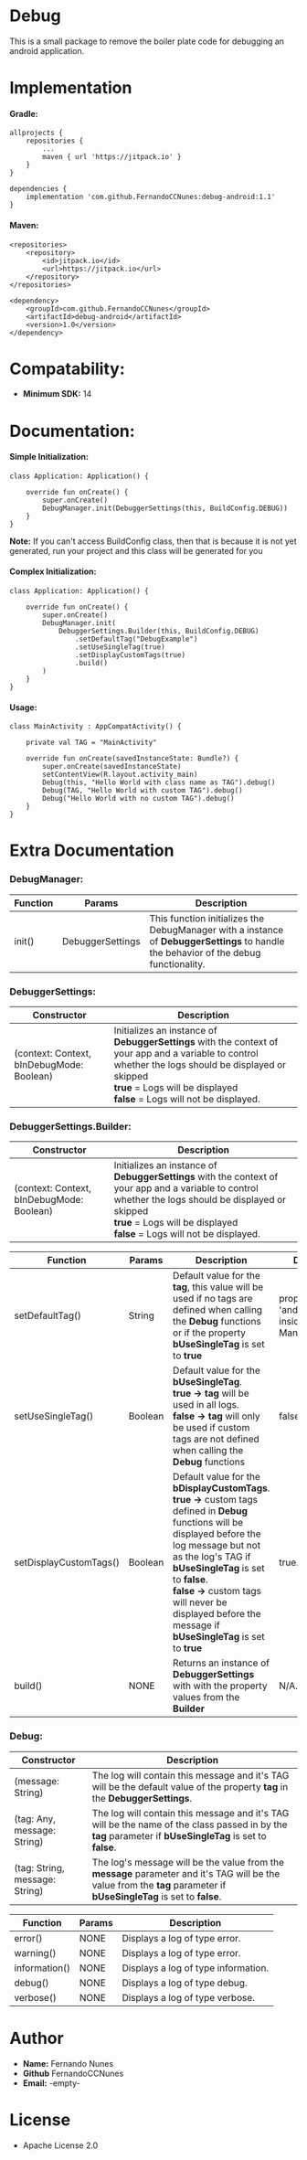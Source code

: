 # Debug
This is a small package to remove the boiler plate code for debugging an android application. 

# Implementation
#### Gradle: 

    allprojects {
        repositories {
            ...
            maven { url 'https://jitpack.io' }
        }
    }
    
    dependencies {
        implementation 'com.github.FernandoCCNunes:debug-android:1.1'
	}

#### Maven: 
    
    <repositories>
        <repository>
            <id>jitpack.io</id>
            <url>https://jitpack.io</url>
        </repository>
    </repositories>
    
    <dependency>
        <groupId>com.github.FernandoCCNunes</groupId>
        <artifactId>debug-android</artifactId>
        <version>1.0</version>
    </dependency>
    
# Compatability: 

- **Minimum SDK:** 14

# Documentation: 

#### Simple Initialization:

    class Application: Application() {
    
        override fun onCreate() {
            super.onCreate()
            DebugManager.init(DebuggerSettings(this, BuildConfig.DEBUG))
        }
    }
    
**Note:** If you can't access BuildConfig class, then that is because it is not yet generated, run your project and this class will be generated for you

#### Complex Initialization:

    class Application: Application() {
    
        override fun onCreate() {
            super.onCreate()
            DebugManager.init(
                DebuggerSettings.Builder(this, BuildConfig.DEBUG)
                    .setDefaultTag("DebugExample")
                    .setUseSingleTag(true)
                    .setDisplayCustomTags(true)
                    .build()
            )
        }
    }
    
#### Usage:
    
    class MainActivity : AppCompatActivity() {
        
        private val TAG = "MainActivity"
        
        override fun onCreate(savedInstanceState: Bundle?) {
            super.onCreate(savedInstanceState)
            setContentView(R.layout.activity_main)
            Debug(this, "Hello World with class name as TAG").debug()
            Debug(TAG, "Hello World with custom TAG").debug()
            Debug("Hello World with no custom TAG").debug()
        }
    }
    
# Extra Documentation

### DebugManager:

| Function | Params | Description |
| -------- | ------ | ----------- |
| init() | DebuggerSettings | This function initializes the DebugManager with a instance of **DebuggerSettings** to handle the behavior of the debug functionality.

### DebuggerSettings:

| Constructor | Description |
| ----------- | ----------- |
| (context: Context, bInDebugMode: Boolean) | Initializes an instance of **DebuggerSettings** with the context of your app and a variable to control whether the logs should be displayed or skipped <br/> **true** = Logs will be displayed <br/> **false** = Logs will not be displayed.

### DebuggerSettings.Builder:

| Constructor | Description |
| ----------- | ----------- |
| (context: Context, bInDebugMode: Boolean) | Initializes an instance of **DebuggerSettings** with the context of your app and a variable to control whether the logs should be displayed or skipped <br/> **true** = Logs will be displayed <br/> **false** = Logs will not be displayed.

| Function | Params | Description | Default |
| -------- | ------ | ----------- | ------- |
| setDefaultTag() | String | Default value for the **tag**, this value will be used if no tags are defined when calling the **Debug** functions or if the property **bUseSingleTag** is set to **true** | property 'android:label' inside the Manifest file.
| setUseSingleTag() | Boolean | Default value for the **bUseSingleTag**. <br/> **true -> tag** will be used in all logs. <br/> **false -> tag** will only be used if custom tags are not defined when calling the **Debug** functions | false.
| setDisplayCustomTags() | Boolean | Default value for the **bDisplayCustomTags**. <br/> **true ->** custom tags defined in **Debug** functions will be displayed before the log message but not as the log's TAG if **bUseSingleTag** is set to **false**. <br/> **false ->** custom tags will never be displayed before the message if **bUseSingleTag** is set to **true** | true.
| build() | NONE | Returns an instance of **DebuggerSettings** with with the property values from the **Builder** | N/A.

### Debug:

| Constructor | Description |
| ----------- | ----------- |
| (message: String) | The log will contain this message and it's TAG will be the default value of the property **tag** in the **DebuggerSettings**.
| (tag: Any, message: String) | The log will contain this message and it's TAG will be the name of the class passed in by the **tag** parameter if **bUseSingleTag** is set to **false**.
| (tag: String, message: String) | The log's message will be the value from the **message** parameter and it's TAG will be the value from the **tag** parameter if **bUseSingleTag** is set to **false**.

| Function | Params | Description |
| -------- | ------ | ----------- |
| error() | NONE | Displays a log of type error.
| warning() | NONE | Displays a log of type error.
| information() | NONE | Displays a log of type information.
| debug() | NONE | Displays a log of type debug.
| verbose() | NONE | Displays a log of type verbose.

# Author 
- **Name:** Fernando Nunes
- **Github** FernandoCCNunes
- **Email:** -empty-

# License
- Apache License 2.0



